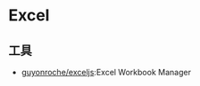 # Excel

## 工具

* [guyonroche/exceljs](https://github.com/guyonroche/exceljs):Excel Workbook Manager
